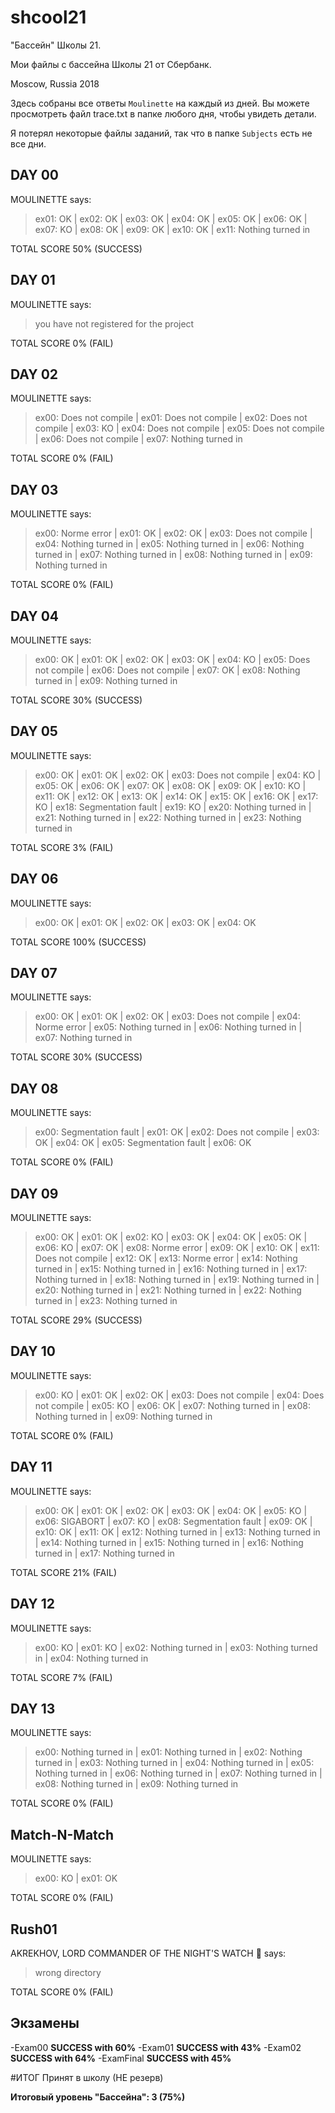 # shcool21
"Бассейн" Школы 21.

Мои файлы с бассейна Школы 21 от Сбербанк.

Moscow, Russia
2018

Здесь собраны все ответы `Moulinette` на каждый из дней. Вы можете просмотреть файл trace.txt в папке любого дня, чтобы увидеть детали.

Я потерял некоторые файлы заданий, так что в папке `Subjects` есть не все дни.
## DAY 00
MOULINETTE says:
>ex01: OK | ex02: OK | ex03: OK | ex04: OK | ex05: OK | ex06: OK | ex07: KO | ex08: OK | ex09: OK | ex10: OK | ex11: Nothing turned in

TOTAL SCORE 50% (SUCCESS)
## DAY 01
MOULINETTE says:
>you have not registered for the project

TOTAL SCORE 0% (FAIL)
## DAY 02
MOULINETTE says:
>ex00: Does not compile | ex01: Does not compile | ex02: Does not compile | ex03: KO | ex04: Does not compile | ex05: Does not compile | ex06: Does not compile | ex07: Nothing turned in

TOTAL SCORE 0% (FAIL)
## DAY 03
MOULINETTE says:
>ex00: Norme error | ex01: OK | ex02: OK | ex03: Does not compile | ex04: Nothing turned in | ex05: Nothing turned in | ex06: Nothing turned in | ex07: Nothing turned in | ex08: Nothing turned in | ex09: Nothing turned in

TOTAL SCORE 0% (FAIL)
## DAY 04
MOULINETTE says:
>ex00: OK | ex01: OK | ex02: OK | ex03: OK | ex04: KO | ex05: Does not compile | ex06: Does not compile | ex07: OK | ex08: Nothing turned in | ex09: Nothing turned in

TOTAL SCORE 30% (SUCCESS)
## DAY 05
MOULINETTE says:
>ex00: OK | ex01: OK | ex02: OK | ex03: Does not compile | ex04: KO | ex05: OK | ex06: OK | ex07: OK | ex08: OK | ex09: OK | ex10: KO | ex11: OK | ex12: OK | ex13: OK | ex14: OK | ex15: OK | ex16: OK | ex17: KO | ex18: Segmentation fault | ex19: KO | ex20: Nothing turned in | ex21: Nothing turned in | ex22: Nothing turned in | ex23: Nothing turned in

TOTAL SCORE 3% (FAIL)
## DAY 06
MOULINETTE says:
>ex00: OK | ex01: OK | ex02: OK | ex03: OK | ex04: OK

TOTAL SCORE 100% (SUCCESS)
## DAY 07
MOULINETTE says:
>ex00: OK | ex01: OK | ex02: OK | ex03: Does not compile | ex04: Norme error | ex05: Nothing turned in | ex06: Nothing turned in | ex07: Nothing turned in

TOTAL SCORE 30% (SUCCESS)
## DAY 08
MOULINETTE says:
>ex00: Segmentation fault | ex01: OK | ex02: Does not compile | ex03: OK | ex04: OK | ex05: Segmentation fault | ex06: OK

TOTAL SCORE 0% (FAIL)
## DAY 09
MOULINETTE says:
>ex00: OK | ex01: OK | ex02: KO | ex03: OK | ex04: OK | ex05: OK | ex06: KO | ex07: OK | ex08: Norme error | ex09: OK | ex10: OK | ex11: Does not compile | ex12: OK | ex13: Norme error | ex14: Nothing turned in | ex15: Nothing turned in | ex16: Nothing turned in | ex17: Nothing turned in | ex18: Nothing turned in | ex19: Nothing turned in | ex20: Nothing turned in | ex21: Nothing turned in | ex22: Nothing turned in | ex23: Nothing turned in

TOTAL SCORE 29% (SUCCESS)
## DAY 10
MOULINETTE says:
>ex00: KO | ex01: OK | ex02: OK | ex03: Does not compile | ex04: Does not compile | ex05: KO | ex06: OK | ex07: Nothing turned in | ex08: Nothing turned in | ex09: Nothing turned in

TOTAL SCORE 0% (FAIL)
## DAY 11
MOULINETTE says:
>ex00: OK | ex01: OK | ex02: OK | ex03: OK | ex04: OK | ex05: KO | ex06: SIGABORT | ex07: KO | ex08: Segmentation fault | ex09: OK | ex10: OK | ex11: OK | ex12: Nothing turned in | ex13: Nothing turned in | ex14: Nothing turned in | ex15: Nothing turned in | ex16: Nothing turned in | ex17: Nothing turned in

TOTAL SCORE 21% (FAIL)
## DAY 12
MOULINETTE says:
>ex00: KO | ex01: KO | ex02: Nothing turned in | ex03: Nothing turned in | ex04: Nothing turned in

TOTAL SCORE 7% (FAIL)
## DAY 13
MOULINETTE says:
>ex00: Nothing turned in | ex01: Nothing turned in | ex02: Nothing turned in | ex03: Nothing turned in | ex04: Nothing turned in | ex05: Nothing turned in | ex06: Nothing turned in | ex07: Nothing turned in | ex08: Nothing turned in | ex09: Nothing turned in

TOTAL SCORE 0% (FAIL)
## Match-N-Match
MOULINETTE says:
>ex00: KO | ex01: OK

TOTAL SCORE 0% (FAIL)
## Rush01
AKREKHOV, LORD COMMANDER OF THE NIGHT'S WATCH 🦅 says:
>wrong directory

TOTAL SCORE 0% (FAIL)

## Экзамены
-Exam00 __SUCCESS with 60%__
-Exam01 __SUCCESS with 43%__
-Exam02 __SUCCESS with 64%__
-ExamFinal __SUCCESS with 45%__

#ИТОГ
Принят в школу (НЕ резерв)

__Итоговый уровень "Бассейна": 3 (75%)__

